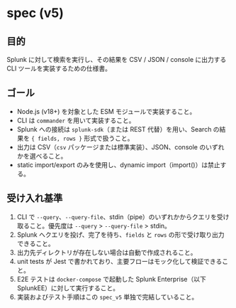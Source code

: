 # spec (v5)

目的
----
Splunk に対して検索を実行し、その結果を CSV / JSON / console に出力する CLI ツールを実装するための仕様書。

ゴール
----
- Node.js (v18+) を対象とした ESM モジュールで実装すること。
- CLI は `commander` を用いて実装すること。
- Splunk への接続は `splunk-sdk`（または REST 代替）を用い、Search の結果を `{ fields, rows }` 形式で扱うこと。
- 出力は CSV（`csv` パッケージまたは標準実装）、JSON、console のいずれかを選べること。
- static import/export のみを使用し、dynamic import（import()）は禁止する。

受け入れ基準
----
1. CLI で `--query`、`--query-file`、stdin（pipe）のいずれかからクエリを受け取ること。優先度は `--query` > `--query-file` > stdin。
2. Splunk へクエリを投げ、完了を待ち、`fields` と `rows` の形で受け取り出力できること。
3. 出力先ディレクトリが存在しない場合は自動で作成されること。
4. unit tests が Jest で書かれており、主要フローはモック化して検証できること。
5. E2E テストは `docker-compose` で起動した Splunk Enterprise（以下 SplunkEE）に対して実行すること。
6. 実装およびテスト手順はこの `spec_v5` 単独で完結していること。

